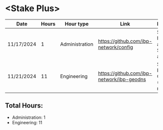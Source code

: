 # \<Stake Plus\>
| Date | Hours | Hour type | Link | Description | 
|---|---|---|---|---|
| 11/17/2024 | 1 | Administration | https://github.com/ibp-network/config | Spent 1 hour testing and adding Stkd.io to active set
| 11/21/2024 | 11 | Engineering | https://github.com/ibp-network/ibp-geodns | Starting IBP-GeoDNS v2 (Code refactor)

## Total Hours:
- Administration: 1
- Engineering: 11
